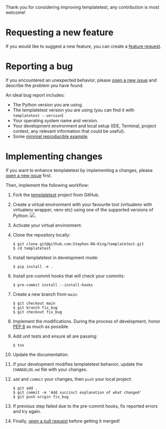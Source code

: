 Thank you for considering improving templatetest, any contribution is most welcome!

# Requesting a new feature

If you would like to suggest a new feature, you can create a [feature request](https://github.com/Stephen-RA-King/templatetest/issues/new?&template=feature_request.md).

# Reporting a bug

If you encountered an unexpected behavior, please [open a new issue](https://github.com/Stephen-RA-King/templatetest/issues/new)
and describe the problem you have found.

An ideal bug report includes:

- The Python version you are using.
- The templatetest version you are using (you can find it with `templatetest --version`)
- Your operating system name and version.
- Your development environment and local setup (IDE, Terminal, project context, any relevant information that could be useful).
- Some [minimal reproducible example](https://stackoverflow.com/help/mcve).

# Implementing changes

If you want to enhance templatetest by implementing a changes, please [open a new issue](https://github.com/Stephen-RA-King/templatetest/issues/new) first.

Then, implement the following workflow:

1.  Fork the [templatetest](https://github.com/Stephen-RA-King/templatetest) project from GitHub.

2.  Create a virtual environment with your favourite tool (virtualenv with virtualenv wrapper, venv etc)
    using one of the supported versions of Python: ![](https://img.shields.io/pypi/pyversions/templatetest).

3.  Activate your virtual environment.

4.  Clone the repository locally:

        $ git clone git@github.com:Stephen-RA-King/templatetest.git
        $ cd templatetest

5.  Install templatetest in development mode:

        $ pip install -e .

6.  Install pre-commit hooks that will check your commits:

        $ pre-commit install --install-hooks

7.  Create a new branch from `main`:

        $ git checkout main
        $ git branch fix_bug
        $ git checkout fix_bug

8.  Implement the modifications. During the process of development, honor [PEP 8](https://www.python.org/dev/peps/pep-0008/) as much as possible.

9.  Add unit tests and ensure all are passing:

        $ tox

10. Update the documentation.

11. If your development modifies templatetest behavior, update the `CHANGELOG.md` file with your changes.

12. `add` and `commit` your changes, then `push` your local project:

        $ git add .
        $ git commit -m 'Add succinct explanation of what changed'
        $ git push origin fix_bug

13. If previous step failed due to the pre-commit hooks, fix reported errors and try again.

14. Finally, [open a pull request](Stephen-RA-King/templatetest/compare) before getting it merged!

